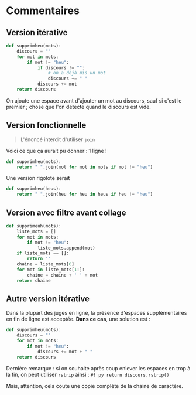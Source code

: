 # Commentaires

## Version itérative

```python
def supprimheu(mots):
    discours = ""
    for mot in mots:
        if mot != "heu":
            if discours != "":
                # on a déjà mis un mot
                discours += " "
            discours += mot
    return discours
```

On ajoute une espace avant d'ajouter un mot au discours, sauf si c'est le premier ; chose que l'on détecte quand le discours est vide.

## Version fonctionnelle

> L'énoncé interdit d'utiliser `join`

Voici ce que ça aurait pu donner : 1 ligne !

```python
def supprimheu(mots):
    return " ".join(mot for mot in mots if mot != "heu")
```

Une version rigolote serait

```python
def supprimheu(heus):
    return " ".join(heu for heu in heus if heu != "heu")
```

## Version avec filtre avant collage

```python
def supprimeuh(mots):
    liste_mots = []
    for mot in mots:
        if mot != "heu":
            liste_mots.append(mot)
    if liste_mots == []:
        return ''
    chaine = liste_mots[0]
    for mot in liste_mots[1:]:
        chaine = chaine + ' ' + mot
    return chaine
```

## Autre version itérative

Dans la plupart des juges en ligne, la présence d'espaces supplémentaires en fin de ligne est acceptée. **Dans ce cas**, une solution est :


```python
def supprimheu(mots):
    discours = ""
    for mot in mots:
        if mot != "heu":
            discours += mot + " "
    return discours
```

Dernière remarque : si on souhaite après coup enlever les espaces en trop à la fin, on peut utiliser `rstrip` ainsi : `#! py return discours.rstrip()`

Mais, attention, cela coute une copie complète de la chaine de caractère.
